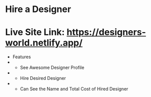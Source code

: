 # Hire a Designer

# Live Site Link: https://designers-world.netlify.app/

- Features
- - See Awesome Designer Profile
- - Hire Desired Designer
- - Can See the Name and Total Cost of Hired Designer